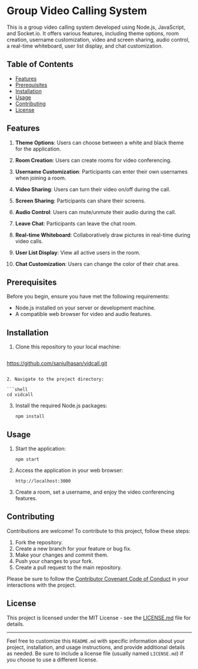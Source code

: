 

# Group Video Calling System

This is a group video calling system developed using Node.js, JavaScript, and Socket.io. It offers various features, including theme options, room creation, username customization, video and screen sharing, audio control, a real-time whiteboard, user list display, and chat customization.

## Table of Contents

- [Features](#features)
- [Prerequisites](#prerequisites)
- [Installation](#installation)
- [Usage](#usage)
- [Contributing](#contributing)
- [License](#license)

## Features

1. **Theme Options**: Users can choose between a white and black theme for the application.

2. **Room Creation**: Users can create rooms for video conferencing.

3. **Username Customization**: Participants can enter their own usernames when joining a room.

4. **Video Sharing**: Users can turn their video on/off during the call.

5. **Screen Sharing**: Participants can share their screens.

6. **Audio Control**: Users can mute/unmute their audio during the call.

7. **Leave Chat**: Participants can leave the chat room.

8. **Real-time Whiteboard**: Collaboratively draw pictures in real-time during video calls.

9. **User List Display**: View all active users in the room.

10. **Chat Customization**: Users can change the color of their chat area.

## Prerequisites

Before you begin, ensure you have met the following requirements:

- Node.js installed on your server or development machine.
- A compatible web browser for video and audio features.

## Installation

1. Clone this repository to your local machine:

   ```shell
  https://github.com/saniulhasan/vidcall.git
   ```

2. Navigate to the project directory:

   ```shell
   cd vidcall
   ```

3. Install the required Node.js packages:

   ```shell
   npm install
   ```

## Usage

1. Start the application:

   ```shell
   npm start
   ```

2. Access the application in your web browser:

   ```shell
   http://localhost:3000
   ```

3. Create a room, set a username, and enjoy the video conferencing features.

## Contributing

Contributions are welcome! To contribute to this project, follow these steps:

1. Fork the repository.
2. Create a new branch for your feature or bug fix.
3. Make your changes and commit them.
4. Push your changes to your fork.
5. Create a pull request to the main repository.

Please be sure to follow the [Contributor Covenant Code of Conduct](CODE_OF_CONDUCT.md) in your interactions with the project.

## License

This project is licensed under the MIT License - see the [LICENSE.md](LICENSE.md) file for details.

---

Feel free to customize this `README.md` with specific information about your project, installation, and usage instructions, and provide additional details as needed. Be sure to include a license file (usually named `LICENSE.md`) if you choose to use a different license.
